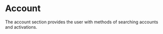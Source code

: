 # Account

The account section provides the user with methods of searching accounts and activations.

 